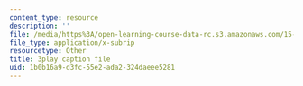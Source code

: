 ```yaml
---
content_type: resource
description: ''
file: /media/https%3A/open-learning-course-data-rc.s3.amazonaws.com/15-071-the-analytics-edge-spring-2017/1b0b16a9d3fc55e2ada2324daeee5281_cYGYTNZTP7M.vtt
file_type: application/x-subrip
resourcetype: Other
title: 3play caption file
uid: 1b0b16a9-d3fc-55e2-ada2-324daeee5281
---
```

